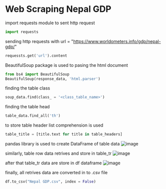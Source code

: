 # Web Scraping Nepal GDP
import requests module to sent http request 
```python
import requests
```
sending http requests with url = "https://www.worldometers.info/gdp/nepal-gdp/"
```python
requessts.get('url').content
```
BeautifulSoup package is used to pasing the html document
```python
from bs4 import BeautifulSoup
BeautifulSoup(response_data, 'html.parser')
```
finding the table class
```python
soup_data.find(class_ = '<class_table_name>')
```
finding the table head
```python
table_data.find_all('th')
```
to store table header list comprehension is used
```python
table_title = [title.text for title in table_headers]
```
pandas library is used to create DataFrame of table data
![image](https://github.com/Naresh-Dhimal/Nepal-GDP-scraping/assets/122601911/9d71fa1d-dedd-474d-9645-061bdc9a5a9b)

similarly, table row data retrives and store in table_tr
![image](https://github.com/Naresh-Dhimal/Nepal-GDP-scraping/assets/122601911/2d5d142e-8ea4-4c23-ad92-d8408ea70884)

after that table_tr data are store in df dataframe
![image](https://github.com/Naresh-Dhimal/Nepal-GDP-scraping/assets/122601911/65903ca4-40e0-4708-a42a-0029fb3fb49c)

finally, all retrives data are converted in to .csv file
```python
df.to_csv("Nepal GDP.csv", index = False)
```

